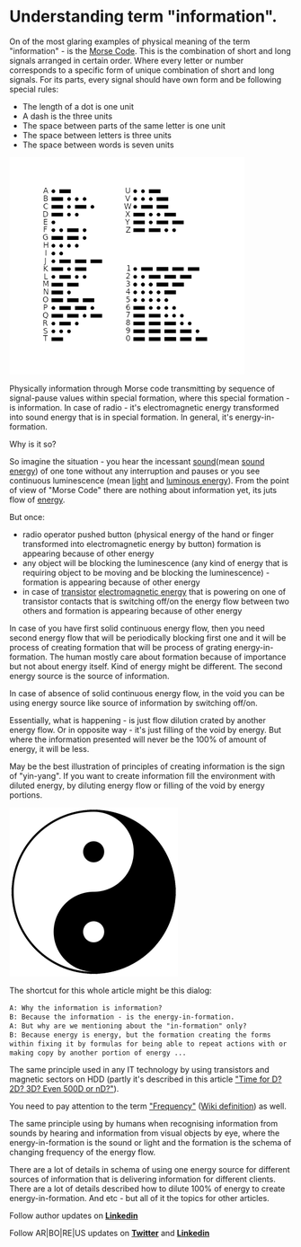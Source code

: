 # Understanding term "information".

On of the most glaring examples of physical meaning of the term "information" - is the [Morse Code](https://en.wikipedia.org/wiki/Morse_code). This is the combination of short and long signals arranged in certain order. Where every letter or number corresponds to a specific form of unique combination of short and long signals. For its parts, every signal should have own form and be following special rules:

* The length of a dot is one unit
* A dash is the three units
* The space between parts of the same letter is one unit
* The space between letters is three units
* The space between words is seven units

![International Morse Code table](https://raw.githubusercontent.com/alexandrkirilov/kirilov_articles/master/infromational_etudes/information/understanding_information/illustrations/illustration_001_morze.png)

Physically information through Morse code transmitting by sequence of signal-pause values within special formation, where this special formation - is information. In case of radio - it's electromagnetic energy transformed into sound energy that is in special formation. In general, it's energy-in-formation.  

Why is it so?

So imagine the situation - you hear the incessant [sound](https://en.wikipedia.org/wiki/Sound)(mean [sound energy](https://en.wikipedia.org/wiki/Sound_energy)) of one tone without any interruption and pauses or you see continuous luminescence (mean [light](https://en.wikipedia.org/wiki/Light) and [luminous energy](https://en.wikipedia.org/wiki/Luminous_energy)). From the point of view of "Morse Code" there are nothing about information yet, its juts flow of [energy](https://en.wikipedia.org/wiki/Energy). 

But once:

* radio operator pushed button (physical energy of the hand or finger transformed into electromagnetic energy by button) formation is appearing because of other energy
* any object will be blocking the luminescence (any kind of energy that is requiring object to be moving and be blocking the luminescence) - formation is appearing because of other energy
* in case of [transistor](https://en.wikipedia.org/wiki/Transistor) [electromagnetic energy](https://en.wikipedia.org/wiki/Energy) that is powering on one  of  transistor contacts that is switching off/on the energy flow between two others and formation is appearing because of other energy

In case of you have first solid continuous energy flow, then you need second energy flow that will be periodically blocking first one and it will be process of creating formation that will be process of grating energy-in-formation. The human mostly care about formation because of importance but not about energy itself. Kind of energy might be different. The second energy source is the source of information.

In case of absence of solid continuous energy flow, in the void you can be using energy source like source of information by switching off/on.

Essentially, what is happening - is just flow dilution crated by another energy flow. Or in opposite way - it's just filling of the void by energy. But where the information presented will never be the 100% оf amount of energy, it will be less.

May be the best illustration of principles of creating information is the sign of "yin-yang". If you want to create information fill the environment with diluted energy, by diluting energy flow or filling of the void by energy portions.

![Sign of "yin-yang"](https://raw.githubusercontent.com/alexandrkirilov/kirilov_articles/master/infromational_etudes/information/understanding_information/illustrations/illustration_001_yin_yang.png)

The shortcut for this whole article might be this dialog:

    A: Why the information is information?
    B: Because the information - is the energy-in-formation.
    A: But why are we mentioning about the "in-formation" only?
    B: Because energy is energy, but the formation creating the forms within fixing it by formulas for being able to repeat actions with or making copy by another portion of energy ...

The same principle used in any IT technology by using transistors and magnetic sectors on HDD (partly it's described in this article ["Time for D? 2D? 3D? Even 500D or nD?"](https://github.com/alexandrkirilov/kirilov_articles/blob/master/unsorted/time_for_d/eng.time_for_d.md)).

You need to pay attention to the term ["Frequency"](https://github.com/alexandrkirilov/kirilov_articles/blob/master/unsorted/frequency/rus.frequency.md) ([Wiki definition](https://en.wikipedia.org/wiki/Frequency)) as well.

The same principle using by humans when recognising information from sounds by hearing and information from visual objects by eye, where the energy-in-formation is the sound or light and the formation is the schema of changing frequency of the energy flow.

There are a lot of details in schema of using one energy source for different sources of information that is delivering information for different clients. There are a lot of details described how to dilute 100% of energy to create energy-in-formation. And etc - but all of it the topics for other articles.

Follow author updates on [**Linkedin**](https://www.linkedin.com/in/alexandr-kirilov-3365b992/)

Follow AR|BO|RE|US updates on [**Twitter**](https://twitter.com/ArboreusSystems) and [**Linkedin**](www.linkedin.com/company/arboreus-systems/)